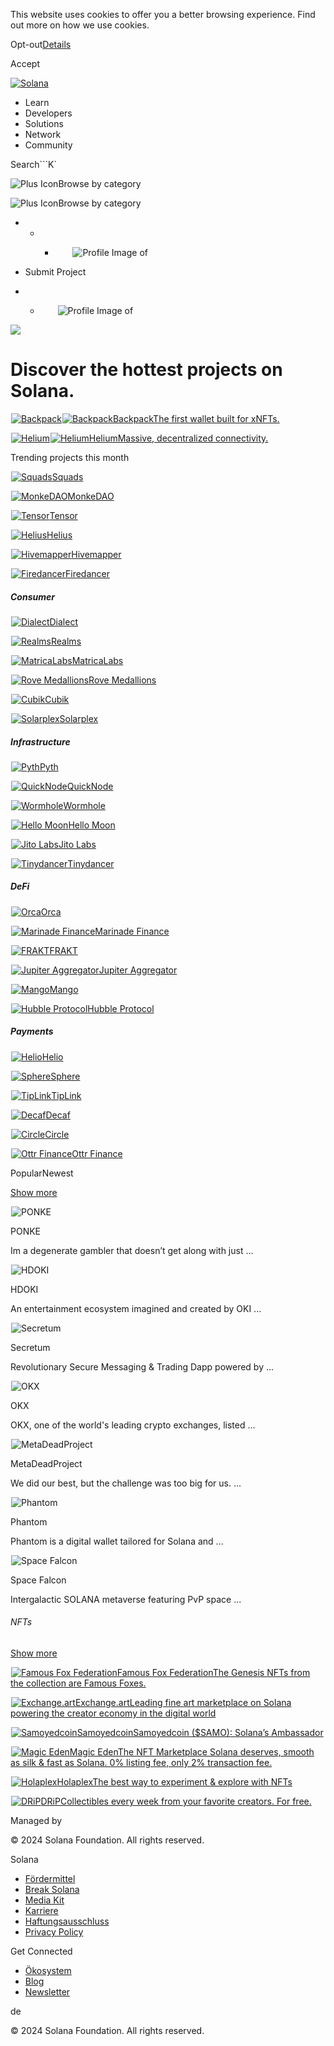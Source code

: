 This website uses cookies to offer you a better browsing experience. Find out
more on how we use cookies.

Opt-out[Details](/de/privacy-policy#collection-of-information)

Accept

[![Solana](/_next/static/media/logotype.e4df684f.svg)](/de)

  * Learn
  * Developers
  * Solutions
  * Network
  * Community

Search```K`

![Plus Icon](/_next/static/media/CategoriesBrowse.cfe37ace.svg)Browse by
category

![Plus Icon](/_next/static/media/CategoriesBrowse.cfe37ace.svg)Browse by
category

  *   *   * ![](data:image/svg+xml,%3csvg%20xmlns=%27http://www.w3.org/2000/svg%27%20version=%271.1%27%20width=%2728%27%20height=%2728%27/%3e)![Profile Image of ](/_next/static/media/ecosystem_user.7ebb52fa.svg)

  * Submit Project
  *   * ![](data:image/svg+xml,%3csvg%20xmlns=%27http://www.w3.org/2000/svg%27%20version=%271.1%27%20width=%2728%27%20height=%2728%27/%3e)![Profile Image of ](/_next/static/media/ecosystem_user.7ebb52fa.svg)

![](/_next/image?url=%2F_next%2Fstatic%2Fmedia%2Fhero.631479cd.png&w=3840&q=75)

# Discover the hottest projects on Solana.

[![Backpack](data:image/gif;base64,R0lGODlhAQABAIAAAAAAAP///yH5BAEAAAAALAAAAAABAAEAAAIBRAA7)![Backpack](/_next/image?url=%2F_next%2Fstatic%2Fmedia%2Fbackpack.d239f3dc.jpg&w=3840&q=75)![Backpack](data:image/gif;base64,R0lGODlhAQABAIAAAAAAAP///yH5BAEAAAAALAAAAAABAAEAAAIBRAA7)![Backpack](/_next/image?url=%2Fapi%2Fprojectimg%2Fcljn7tloh0008l50fextdpfd9%3Ftype%3DLOGO&w=96&q=75)BackpackThe
first wallet built for xNFTs.](/de/ecosystem/backpack)

[![Helium](data:image/gif;base64,R0lGODlhAQABAIAAAAAAAP///yH5BAEAAAAALAAAAAABAAEAAAIBRAA7)![Helium](/_next/image?url=%2F_next%2Fstatic%2Fmedia%2Fhelium.13ec25c2.png&w=3840&q=75)![Helium](data:image/gif;base64,R0lGODlhAQABAIAAAAAAAP///yH5BAEAAAAALAAAAAABAAEAAAIBRAA7)![Helium](/_next/image?url=%2Fapi%2Fprojectimg%2Fckwgwh6tk28638eysxa5j0n862%3Ftype%3DLOGO&w=96&q=75)HeliumMassive,
decentralized connectivity.](/de/ecosystem/helium)

Trending projects this month

[![Squads](data:image/gif;base64,R0lGODlhAQABAIAAAAAAAP///yH5BAEAAAAALAAAAAABAAEAAAIBRAA7)![Squads](/_next/image?url=%2Fapi%2Fprojectimg%2Fckwgwinma39224eysx9zn2nuxd%3Ftype%3DLOGO&w=256&q=75)Squads](/de/ecosystem/squads)

[![MonkeDAO](data:image/gif;base64,R0lGODlhAQABAIAAAAAAAP///yH5BAEAAAAALAAAAAABAAEAAAIBRAA7)![MonkeDAO](/_next/image?url=%2Fapi%2Fprojectimg%2Fckxayh006150309l5lnom5xr3%3Ftype%3DLOGO&w=256&q=75)MonkeDAO](/de/ecosystem/monkedao)

[![Tensor](data:image/gif;base64,R0lGODlhAQABAIAAAAAAAP///yH5BAEAAAAALAAAAAABAAEAAAIBRAA7)![Tensor](/_next/image?url=%2Fapi%2Fprojectimg%2Fclaj7nrkg004208mee5ted6l5%3Ftype%3DLOGO&w=256&q=75)Tensor](/de/ecosystem/tensor)

[![Helius](data:image/gif;base64,R0lGODlhAQABAIAAAAAAAP///yH5BAEAAAAALAAAAAABAAEAAAIBRAA7)![Helius](/_next/image?url=%2Fapi%2Fprojectimg%2Fclcpkk9oq0004mi088t7r7ecq%3Ftype%3DLOGO&w=256&q=75)Helius](/de/ecosystem/helius)

[![Hivemapper](data:image/gif;base64,R0lGODlhAQABAIAAAAAAAP///yH5BAEAAAAALAAAAAABAAEAAAIBRAA7)![Hivemapper](/_next/image?url=%2Fapi%2Fprojectimg%2Fcljn8wi6j000el50fhw32bqps%3Ftype%3DLOGO&w=256&q=75)Hivemapper](/de/ecosystem/hivemapper)

[![Firedancer](data:image/gif;base64,R0lGODlhAQABAIAAAAAAAP///yH5BAEAAAAALAAAAAABAAEAAAIBRAA7)![Firedancer](/_next/image?url=%2Fapi%2Fprojectimg%2Fcljn977or0002ju0fwm6zvn6z%3Ftype%3DLOGO&w=256&q=75)Firedancer](/de/ecosystem/firedancer)

##### Consumer

[![Dialect](data:image/gif;base64,R0lGODlhAQABAIAAAAAAAP///yH5BAEAAAAALAAAAAABAAEAAAIBRAA7)![Dialect](/_next/image?url=%2Fapi%2Fprojectimg%2Fckwgwih0e36688eysx73jnk7q3%3Ftype%3DLOGO&w=3840&q=75)Dialect](/de/ecosystem/dialect)

[![Realms](data:image/gif;base64,R0lGODlhAQABAIAAAAAAAP///yH5BAEAAAAALAAAAAABAAEAAAIBRAA7)![Realms](/_next/image?url=%2Fapi%2Fprojectimg%2Fcl95t9bii198309la818ljkdg%3Ftype%3DLOGO&w=3840&q=75)Realms](/de/ecosystem/realms)

[![MatricaLabs](data:image/gif;base64,R0lGODlhAQABAIAAAAAAAP///yH5BAEAAAAALAAAAAABAAEAAAIBRAA7)![MatricaLabs](/_next/image?url=%2Fapi%2Fprojectimg%2Fcl9a80be1004009l5g0m3e458%3Ftype%3DLOGO&w=3840&q=75)MatricaLabs](/de/ecosystem/matricalabs)

[![Rove
Medallions](data:image/gif;base64,R0lGODlhAQABAIAAAAAAAP///yH5BAEAAAAALAAAAAABAAEAAAIBRAA7)![Rove
Medallions](/_next/image?url=%2Fapi%2Fprojectimg%2Fcle7661250002k108p7suma11%3Ftype%3DLOGO&w=3840&q=75)Rove
Medallions](/de/ecosystem/rovemedallions)

[![Cubik](data:image/gif;base64,R0lGODlhAQABAIAAAAAAAP///yH5BAEAAAAALAAAAAABAAEAAAIBRAA7)![Cubik](/_next/image?url=%2Fapi%2Fprojectimg%2Fcljn9glft0004lb0fwnvju9dd%3Ftype%3DLOGO&w=3840&q=75)Cubik](/de/ecosystem/cubik)

[![Solarplex](data:image/gif;base64,R0lGODlhAQABAIAAAAAAAP///yH5BAEAAAAALAAAAAABAAEAAAIBRAA7)![Solarplex](/_next/image?url=%2Fapi%2Fprojectimg%2Fcljn9ug1t0002mn0ftejydw10%3Ftype%3DLOGO&w=3840&q=75)Solarplex](/de/ecosystem/solarplex)

##### Infrastructure

[![Pyth](data:image/gif;base64,R0lGODlhAQABAIAAAAAAAP///yH5BAEAAAAALAAAAAABAAEAAAIBRAA7)![Pyth](/_next/image?url=%2Fapi%2Fprojectimg%2Fckwgwigjg36415eysxd1k8ttk5%3Ftype%3DLOGO&w=3840&q=75)Pyth](/de/ecosystem/pyth)

[![QuickNode](data:image/gif;base64,R0lGODlhAQABAIAAAAAAAP///yH5BAEAAAAALAAAAAABAAEAAAIBRAA7)![QuickNode](/_next/image?url=%2Fapi%2Fprojectimg%2Fckwgwihqb37101eysxpv9bzf9w%3Ftype%3DLOGO&w=3840&q=75)QuickNode](/de/ecosystem/quicknode)

[![Wormhole](data:image/gif;base64,R0lGODlhAQABAIAAAAAAAP///yH5BAEAAAAALAAAAAABAAEAAAIBRAA7)![Wormhole](/_next/image?url=%2Fapi%2Fprojectimg%2Fckwgwip3w40063eysxbk0kx2lc%3Ftype%3DLOGO&w=3840&q=75)Wormhole](/de/ecosystem/wormhole)

[![Hello
Moon](data:image/gif;base64,R0lGODlhAQABAIAAAAAAAP///yH5BAEAAAAALAAAAAABAAEAAAIBRAA7)![Hello
Moon](/_next/image?url=%2Fapi%2Fprojectimg%2Fcl11f3xcz249209l6j05gxqck%3Ftype%3DLOGO&w=3840&q=75)Hello
Moon](/de/ecosystem/hellomoon)

[![Jito
Labs](data:image/gif;base64,R0lGODlhAQABAIAAAAAAAP///yH5BAEAAAAALAAAAAABAAEAAAIBRAA7)![Jito
Labs](/_next/image?url=%2Fapi%2Fprojectimg%2Fclarqccct002308l28y9d9jq0%3Ftype%3DLOGO&w=3840&q=75)Jito
Labs](/de/ecosystem/jitolabs)

[![Tinydancer](data:image/gif;base64,R0lGODlhAQABAIAAAAAAAP///yH5BAEAAAAALAAAAAABAAEAAAIBRAA7)![Tinydancer](/_next/image?url=%2Fapi%2Fprojectimg%2Fcljna2f9n000amn0fp740eogn%3Ftype%3DLOGO&w=3840&q=75)Tinydancer](/de/ecosystem/tinydancer)

##### DeFi

[![Orca](data:image/gif;base64,R0lGODlhAQABAIAAAAAAAP///yH5BAEAAAAALAAAAAABAAEAAAIBRAA7)![Orca](/_next/image?url=%2Fapi%2Fprojectimg%2Fckwgwh64627857eysx694neult%3Ftype%3DLOGO&w=3840&q=75)Orca](/de/ecosystem/orca)

[![Marinade
Finance](data:image/gif;base64,R0lGODlhAQABAIAAAAAAAP///yH5BAEAAAAALAAAAAABAAEAAAIBRAA7)![Marinade
Finance](/_next/image?url=%2Fapi%2Fprojectimg%2Fckwgwh6su28617eysxuaubvt93%3Ftype%3DLOGO&w=3840&q=75)Marinade
Finance](/de/ecosystem/Marinade)

[![FRAKT](data:image/gif;base64,R0lGODlhAQABAIAAAAAAAP///yH5BAEAAAAALAAAAAABAAEAAAIBRAA7)![FRAKT](/_next/image?url=%2Fapi%2Fprojectimg%2Fckwgwih5y36792eysxj3vfeogz%3Ftype%3DLOGO&w=3840&q=75)FRAKT](/de/ecosystem/FRAKT)

[![Jupiter
Aggregator](data:image/gif;base64,R0lGODlhAQABAIAAAAAAAP///yH5BAEAAAAALAAAAAABAAEAAAIBRAA7)![Jupiter
Aggregator](/_next/image?url=%2Fapi%2Fprojectimg%2Fckwgwihsj37197eysxrdkm67y7%3Ftype%3DLOGO&w=3840&q=75)Jupiter
Aggregator](/de/ecosystem/jupiteraggregator)

[![Mango](data:image/gif;base64,R0lGODlhAQABAIAAAAAAAP///yH5BAEAAAAALAAAAAABAAEAAAIBRAA7)![Mango](/_next/image?url=%2Fapi%2Fprojectimg%2Fckwgwilfd38506eysxniku8quh%3Ftype%3DLOGO&w=3840&q=75)Mango](/de/ecosystem/mango)

[![Hubble
Protocol](data:image/gif;base64,R0lGODlhAQABAIAAAAAAAP///yH5BAEAAAAALAAAAAABAAEAAAIBRAA7)![Hubble
Protocol](/_next/image?url=%2Fapi%2Fprojectimg%2Fckx53qnvf162309mbwunb11m5%3Ftype%3DLOGO&w=3840&q=75)Hubble
Protocol](/de/ecosystem/hubbleprotocol)

##### Payments

[![Helio](data:image/gif;base64,R0lGODlhAQABAIAAAAAAAP///yH5BAEAAAAALAAAAAABAAEAAAIBRAA7)![Helio](/_next/image?url=%2Fapi%2Fprojectimg%2Fcl2oi4xo6051009jmktlsm3p0%3Ftype%3DLOGO&w=3840&q=75)Helio](/de/ecosystem/helio)

[![Sphere](data:image/gif;base64,R0lGODlhAQABAIAAAAAAAP///yH5BAEAAAAALAAAAAABAAEAAAIBRAA7)![Sphere](/_next/image?url=%2Fapi%2Fprojectimg%2Fcl7s0r9t6099909mkicogtz7y%3Ftype%3DLOGO&w=3840&q=75)Sphere](/de/ecosystem/sphere)

[![TipLink](data:image/gif;base64,R0lGODlhAQABAIAAAAAAAP///yH5BAEAAAAALAAAAAABAAEAAAIBRAA7)![TipLink](/_next/image?url=%2Fapi%2Fprojectimg%2Fcl95q3svq000909jo3d8p45bn%3Ftype%3DLOGO&w=3840&q=75)TipLink](/de/ecosystem/tiplink)

[![Decaf](data:image/gif;base64,R0lGODlhAQABAIAAAAAAAP///yH5BAEAAAAALAAAAAABAAEAAAIBRAA7)![Decaf](/_next/image?url=%2Fapi%2Fprojectimg%2Fclb6w1uth023608l1v2er8ez6%3Ftype%3DLOGO&w=3840&q=75)Decaf](/de/ecosystem/decaf)

[![Circle](data:image/gif;base64,R0lGODlhAQABAIAAAAAAAP///yH5BAEAAAAALAAAAAABAAEAAAIBRAA7)![Circle](/_next/image?url=%2Fapi%2Fprojectimg%2Fclddl20hi0006mg08a3ppqmsi%3Ftype%3DLOGO&w=3840&q=75)Circle](/de/ecosystem/circle)

[![Ottr
Finance](data:image/gif;base64,R0lGODlhAQABAIAAAAAAAP///yH5BAEAAAAALAAAAAABAAEAAAIBRAA7)![Ottr
Finance](/_next/image?url=%2Fapi%2Fprojectimg%2Fcljnajroa0002m70fpqhtxhxf%3Ftype%3DLOGO&w=3840&q=75)Ottr
Finance](/de/ecosystem/ottrfinance)

PopularNewest

[Show more](/de/ecosystem/explore)

![PONKE](data:image/gif;base64,R0lGODlhAQABAIAAAAAAAP///yH5BAEAAAAALAAAAAABAAEAAAIBRAA7)![PONKE](/_next/image?url=%2Fapi%2Fprojectimg%2Fclrxgmtob00056vlkucp6y5d8%3Ftype%3DLOGO&w=3840&q=75)

PONKE

Im a degenerate gambler that doesn’t get along with just ...

![HDOKI](data:image/gif;base64,R0lGODlhAQABAIAAAAAAAP///yH5BAEAAAAALAAAAAABAAEAAAIBRAA7)![HDOKI](/_next/image?url=%2Fapi%2Fprojectimg%2Fckxtk6frj215409kxghaysyii%3Ftype%3DLOGO&w=3840&q=75)

HDOKI

An entertainment ecosystem imagined and created by OKI ...

![Secretum](data:image/gif;base64,R0lGODlhAQABAIAAAAAAAP///yH5BAEAAAAALAAAAAABAAEAAAIBRAA7)![Secretum](/_next/image?url=%2Fapi%2Fprojectimg%2Fckx7mdeda069208mdh03mkowc%3Ftype%3DLOGO&w=3840&q=75)

Secretum

Revolutionary Secure Messaging & Trading Dapp powered by ...

![OKX](data:image/gif;base64,R0lGODlhAQABAIAAAAAAAP///yH5BAEAAAAALAAAAAABAAEAAAIBRAA7)![OKX](/_next/image?url=%2Fapi%2Fprojectimg%2Fckwgwh68f27998eysxpuxsh1qn%3Ftype%3DLOGO&w=3840&q=75)

OKX

OKX, one of the world's leading crypto exchanges, listed ...

![MetaDeadProject](data:image/gif;base64,R0lGODlhAQABAIAAAAAAAP///yH5BAEAAAAALAAAAAABAAEAAAIBRAA7)![MetaDeadProject](/_next/image?url=%2Fapi%2Fprojectimg%2Fcl1ahksse007409jvv4j8zh24%3Ftype%3DLOGO&w=3840&q=75)

MetaDeadProject

We did our best, but the challenge was too big for us. ...

![Phantom](data:image/gif;base64,R0lGODlhAQABAIAAAAAAAP///yH5BAEAAAAALAAAAAABAAEAAAIBRAA7)![Phantom](/_next/image?url=%2Fapi%2Fprojectimg%2Fckwgwilfm38516eysxyxkezf77%3Ftype%3DLOGO&w=3840&q=75)

Phantom

Phantom is a digital wallet tailored for Solana and ...

![Space
Falcon](data:image/gif;base64,R0lGODlhAQABAIAAAAAAAP///yH5BAEAAAAALAAAAAABAAEAAAIBRAA7)![Space
Falcon](/_next/image?url=%2Fapi%2Fprojectimg%2Fckwgwh8dg30346eysxc9baxd6l%3Ftype%3DLOGO&w=3840&q=75)

Space Falcon

Intergalactic SOLANA metaverse featuring PvP space ...

###### NFTs

[Show more](/de/ecosystem/explore?categories=digital%20collectibles)

[![Famous Fox
Federation](data:image/gif;base64,R0lGODlhAQABAIAAAAAAAP///yH5BAEAAAAALAAAAAABAAEAAAIBRAA7)![Famous
Fox
Federation](/_next/image?url=%2Fapi%2Fprojectimg%2Fckwgwh7m329434eysx5a09e7u5%3Ftype%3DLOGO&w=96&q=75)Famous
Fox FederationThe Genesis NFTs from the collection are Famous
Foxes.](/de/ecosystem/famousfoxfederation)

[![Exchange.art](data:image/gif;base64,R0lGODlhAQABAIAAAAAAAP///yH5BAEAAAAALAAAAAABAAEAAAIBRAA7)![Exchange.art](/_next/image?url=%2Fapi%2Fprojectimg%2Fckwgwh7nu29511eysxkv21uy74%3Ftype%3DLOGO&w=96&q=75)Exchange.artLeading
fine art marketplace on Solana powering the creator economy in the digital
world](/de/ecosystem/exchangeart)

[![Samoyedcoin](data:image/gif;base64,R0lGODlhAQABAIAAAAAAAP///yH5BAEAAAAALAAAAAABAAEAAAIBRAA7)![Samoyedcoin](/_next/image?url=%2Fapi%2Fprojectimg%2Fckwgwilfg38509eysxoskv2et6%3Ftype%3DLOGO&w=96&q=75)SamoyedcoinSamoyedcoin
($SAMO): Solana’s Ambassador](/de/ecosystem/samo)

[![Magic
Eden](data:image/gif;base64,R0lGODlhAQABAIAAAAAAAP///yH5BAEAAAAALAAAAAABAAEAAAIBRAA7)![Magic
Eden](/_next/image?url=%2Fapi%2Fprojectimg%2Fckx5ujvn1151808lezr9y5wdb%3Ftype%3DLOGO&w=96&q=75)Magic
EdenThe NFT Marketplace Solana deserves, smooth as silk & fast as Solana. 0%
listing fee, only 2% transaction fee.](/de/ecosystem/magiceden)

[![Holaplex](data:image/gif;base64,R0lGODlhAQABAIAAAAAAAP///yH5BAEAAAAALAAAAAABAAEAAAIBRAA7)![Holaplex](/_next/image?url=%2Fapi%2Fprojectimg%2Fckx6bqmrb012409l3z9v3ot50%3Ftype%3DLOGO&w=96&q=75)HolaplexThe
best way to experiment & explore with NFTs](/de/ecosystem/holaplex)

[![DRiP](data:image/gif;base64,R0lGODlhAQABAIAAAAAAAP///yH5BAEAAAAALAAAAAABAAEAAAIBRAA7)![DRiP](/_next/image?url=%2Fapi%2Fprojectimg%2Fcljnb7phw0002mh0fc78m2fun%3Ftype%3DLOGO&w=96&q=75)DRiPCollectibles
every week from your favorite creators. For free.](/de/ecosystem/drip)

Managed by

[](/de)

[](/youtube)[](/twitter)[](/discord)[](/reddit)[](/github)[](/telegram)

© 2024 Solana Foundation. All rights reserved.

Solana

  * [Fördermittel](https://solana.org/grants)
  * [Break Solana](https://break.solana.com/)
  * [Media Kit](/de/branding)
  * [Karriere](https://jobs.solana.com/)
  * [Haftungsausschluss](/de/tos)
  * [Privacy Policy](/de/privacy-policy)

Get Connected

  * [Ökosystem](/de/ecosystem)
  * [Blog](/de/news)
  * [Newsletter](/de/newsletter)

de

© 2024 Solana Foundation. All rights reserved.

